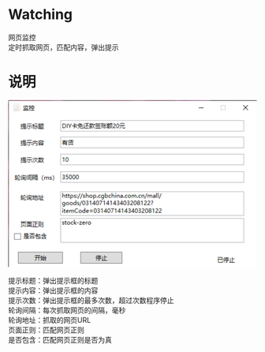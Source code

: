 # Watching
网页监控  
定时抓取网页，匹配内容，弹出提示

# 说明
![运行程序](https://raw.githubusercontent.com/melancn/Watching/master/Info/20200616.png)

提示标题：弹出提示框的标题  
提示内容：弹出提示框的内容  
提示次数：弹出提示框的最多次数，超过次数程序停止  
轮询间隔：每次抓取网页的间隔，毫秒  
轮询地址：抓取的网页URL  
页面正则：匹配网页正则  
是否包含：匹配网页正则是否为真
